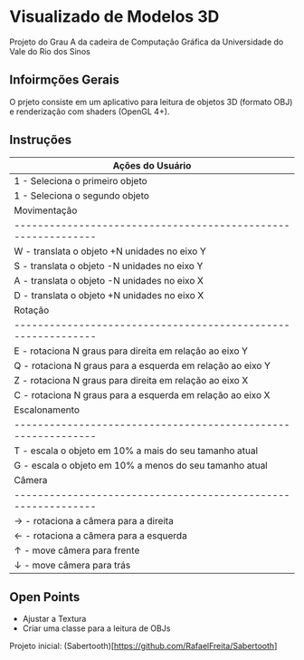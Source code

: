 # Visualizado de Modelos 3D

Projeto do Grau A da cadeira de Computação Gráfica da Universidade do Vale do Rio dos Sinos

## Infoirmções Gerais

O prjeto consiste em um aplicativo para leitura de objetos 3D (formato OBJ) e renderização com shaders (OpenGL 4+).

## Instruções

|                 Ações do Usuário                           |
-------------------------------------------------------------|
| 1 - Seleciona o primeiro objeto                            |
| 1 - Seleciona o segundo objeto                             |
|                 Movimentação                               |
-------------------------------------------------------------|
| W - translata o objeto +N unidades no eixo Y               |
| S - translata o objeto -N unidades no eixo Y               |
| A - translata o objeto -N unidades no eixo X               |
| D - translata o objeto +N unidades no eixo X               |
|                 Rotação                                    |
-------------------------------------------------------------|
| E - rotaciona N graus para direita em relação ao eixo Y    |
| Q - rotaciona N graus para a esquerda em relação ao eixo Y |
| Z - rotaciona N graus para direita em relação ao eixo X    |
| C - rotaciona N graus para a esquerda em relação ao eixo X |
|                Escalonamento                               |
-------------------------------------------------------------|
| T - escala o objeto em 10% a mais do seu tamanho atual     | 
| G - escala o objeto em 10% a menos do seu tamanho atual    |
|                 Câmera                                     |
-------------------------------------------------------------|
| → - rotaciona a câmera para a direita                      |
| ← - rotaciona a câmera para a esquerda                     |
| ↑ - move câmera para frente                                |
| ↓ - move câmera para trás                                  |

## Open Points

  - Ajustar a Textura
  - Criar uma classe para a leitura de OBJs


Projeto inicial: (Sabertooth)[https://github.com/RafaelFreita/Sabertooth]